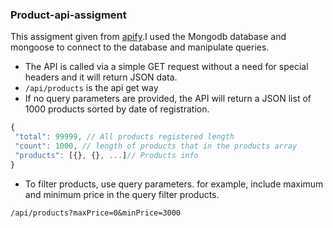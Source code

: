 ### Product-api-assigment

 This assigment given from [apify](https://apify.notion.site/Web-Automation-Dev-Home-assignment-public-f9be3a1c6b9543b29e5bccb9d9382a9c).I used the Mongodb database and mongoose to connect to the database and manipulate queries.

   * The API is called via a simple GET request without a need for special headers and it will return JSON data.
   * `/api/products` is the api get way
   * If no query parameters are provided, the API will return a JSON list of 1000 products sorted by date of registration.
   
   ```js
   {
    "total": 99999, // All products registered length
    "count": 1000, // length of products that in the products array  
    "products": [{}, {}, ...]// Products info
   }
   ```
   * To filter products, use query parameters.  for example, include maximum and minimum price in the query filter products.

   `/api/products?maxPrice=0&minPrice=3000`